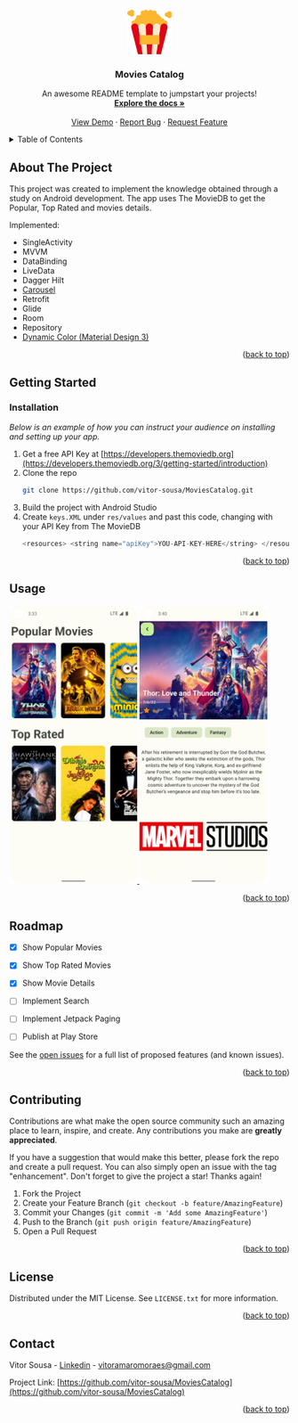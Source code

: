<div id="top"></div>


<!-- PROJECT LOGO -->
<br />
<div align="center">
  <a href="https://github.com/vitor-sousa/MoviesCatalog">
    <img src="images/popcorn.png" alt="Logo" width="80" height="80">
  </a>

  <h3 align="center">Movies Catalog</h3>

  <p align="center">
    An awesome README template to jumpstart your projects!
    <br />
    <a href="https://github.com/vitor-sousa/MoviesCatalog"><strong>Explore the docs »</strong></a>
    <br />
    <br />
    <a href="https://github.com/vitor-sousa/MoviesCatalog">View Demo</a>
    ·
    <a href="https://github.com/vitor-sousa/MoviesCatalog/issues">Report Bug</a>
    ·
    <a href="https://github.com/vitor-sousa/MoviesCatalog/issues">Request Feature</a>
  </p>
</div>



<!-- TABLE OF CONTENTS -->
<details>
  <summary>Table of Contents</summary>
  <ol>
    <li>
      <a href="#about-the-project">About The Project</a>
    </li>
    <li>
      <a href="#getting-started">Getting Started</a>
      <ul>
        <li><a href="#installation">Installation</a></li>
      </ul>
    </li>
    <li><a href="#usage">Usage</a></li>
    <li><a href="#roadmap">Roadmap</a></li>
    <li><a href="#contributing">Contributing</a></li>
    <li><a href="#license">License</a></li>
    <li><a href="#contact">Contact</a></li>
  </ol>
</details>



<!-- ABOUT THE PROJECT -->
## About The Project

This project was created to implement the knowledge obtained through a study on Android development. The app uses The MovieDB to get the Popular, Top Rated and movies details.


Implemented:
* SingleActivity
* MVVM
* DataBinding
* LiveData
* Dagger Hilt
* <a href="https://github.com/ImaginativeShohag/Why-Not-Image-Carousel">Carousel</a>
* Retrofit
* Glide
* Room
* Repository
* <a href="https://m3.material.io/styles/color/dynamic-color/overview">Dynamic Color (Material Design 3)</a>

<p align="right">(<a href="#top">back to top</a>)</p>



<!-- GETTING STARTED -->
## Getting Started

### Installation

_Below is an example of how you can instruct your audience on installing and setting up your app._

1. Get a free API Key at [https://developers.themoviedb.org](https://developers.themoviedb.org/3/getting-started/introduction)
2. Clone the repo
   ```sh
   git clone https://github.com/vitor-sousa/MoviesCatalog.git
   ```
3. Build the project with Android Studio
4. Create `keys.XML` under `res/values` and past this code, changing with your API Key from The MovieDB
   ```js
   <resources> <string name="apiKey">YOU-API-KEY-HERE</string> </resources>
   ```

<p align="right">(<a href="#top">back to top</a>)</p>



<!-- USAGE EXAMPLES -->
## Usage

<a href="/images/screenshot_home.png">
    <img src="/images/screenshot_home.png" alt="Screenshot" width="230" height="500">
</a>

<a href="/images/screenshot_movie.png">
    <img src="/images/screenshot_movie.png" alt="Screenshot" width="230" height="500">
</a>


<p align="right">(<a href="#top">back to top</a>)</p>



<!-- ROADMAP -->
## Roadmap

- [x] Show Popular Movies
- [x] Show Top Rated Movies
- [x] Show Movie Details
- [ ] Implement Search
- [ ] Implement Jetpack Paging
- [ ] Publish at Play Store


See the [open issues](https://github.com/othneildrew/Best-README-Template/issues) for a full list of proposed features (and known issues).

<p align="right">(<a href="#top">back to top</a>)</p>



<!-- CONTRIBUTING -->
## Contributing

Contributions are what make the open source community such an amazing place to learn, inspire, and create. Any contributions you make are **greatly appreciated**.

If you have a suggestion that would make this better, please fork the repo and create a pull request. You can also simply open an issue with the tag "enhancement".
Don't forget to give the project a star! Thanks again!

1. Fork the Project
2. Create your Feature Branch (`git checkout -b feature/AmazingFeature`)
3. Commit your Changes (`git commit -m 'Add some AmazingFeature'`)
4. Push to the Branch (`git push origin feature/AmazingFeature`)
5. Open a Pull Request

<p align="right">(<a href="#top">back to top</a>)</p>



<!-- LICENSE -->
## License

Distributed under the MIT License. See `LICENSE.txt` for more information.

<p align="right">(<a href="#top">back to top</a>)</p>



<!-- CONTACT -->
## Contact

Vitor Sousa - [Linkedin](https://www.linkedin.com/in/vitor-sousa-7a2b45a8/) - vitoramaromoraes@gmail.com

Project Link: [https://github.com/vitor-sousa/MoviesCatalog](https://github.com/vitor-sousa/MoviesCatalog)

<p align="right">(<a href="#top">back to top</a>)</p>
